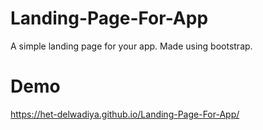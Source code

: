 # Landing-Page-For-App
 A simple landing page for your app. Made using bootstrap.

# Demo
 https://het-delwadiya.github.io/Landing-Page-For-App/
